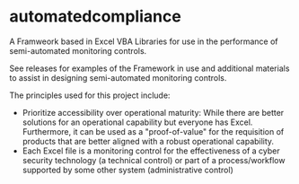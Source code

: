 # automatedcompliance
A Framweork based in Excel VBA Libraries for use in the performance of semi-automated monitoring controls.

See releases for examples of the Framework in use and additional materials to assist in designing semi-automated monitoring controls.

The principles used for this project include:
  - Prioritize accessibility over operational maturity: While there are better solutions for an operational capability but everyone has Excel. Furthermore, it can be used as a "proof-of-value" for the requisition of products that are better aligned with a robust operational capability.
  - Each Excel file is a monitoring control for the effectiveness of a cyber security technology (a technical control) or part of a process/workflow supported by some other system (administrative control)

